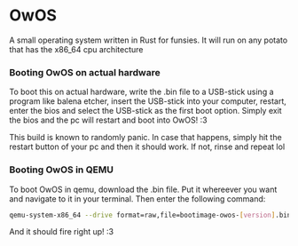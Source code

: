 # OwOS
A small operating system written in Rust for funsies. It will run on any potato that has the x86_64 cpu architecture

### Booting OwOS on actual hardware
To boot this on actual hardware, write the .bin file to a USB-stick using a program like balena etcher, insert the USB-stick into your computer, restart, enter the bios and select the USB-stick as the first boot option. Simply exit the bios and the pc will restart and boot into OwOS! :3

This build is known to randomly panic. In case that happens, simply hit the restart button of your pc and then it should work. If not, rinse and repeat lol

### Booting OwOS in QEMU
To boot OwOS in qemu, download the .bin file. Put it whereever you want and navigate to it in your terminal. Then enter the following command:

```bash
qemu-system-x86_64 --drive format=raw,file=bootimage-owos-[version].bin
```

And it should fire right up! :3
